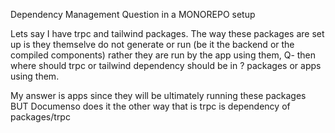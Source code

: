 Dependency Management Question in a MONOREPO setup

Lets say I have trpc and tailwind packages. The way these packages are set up is they themselve do not generate or run (be it the backend or the compiled components) rather they are run by the app using them, Q- then where should trpc or tailwind dependency should be in ? packages or apps using them.

My answer is apps since they will be ultimately running these packages BUT Documenso does it the other way that is trpc is dependency of packages/trpc